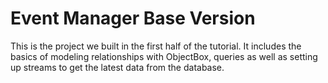 <h1> Event Manager Base Version</h1>

This is the project we built in the first half of the tutorial. It includes the basics of modeling relationships with ObjectBox, queries as well as setting up streams to get the latest data from the database.
